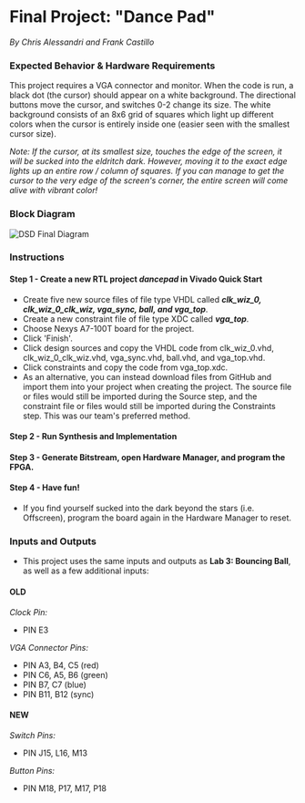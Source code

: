 # Final Project: "Dance Pad"
*By Chris Alessandri and Frank Castillo*
### Expected Behavior & Hardware Requirements

This project requires a VGA connector and monitor. When the code is run, a black dot (the cursor) should appear on a white background. The directional buttons move the cursor, and switches 0-2 change its size. The white background consists of an 8x6 grid of squares which light up different colors when the cursor is entirely inside one (easier seen with the smallest cursor size).

*Note: If the cursor, at its smallest size, touches the edge of the screen, it will be sucked into the eldritch dark. However, moving it to the exact edge lights up an entire row / column of squares. If you can manage to get the cursor to the very edge of the screen's corner, the entire screen will come alive with vibrant color!*

### Block Diagram
![DSD Final Diagram](https://github.com/Cowlord3001/Digital-System-Design/assets/39775736/85e00fe9-52b0-42df-a181-3c0ba23e6f85)

### Instructions
#### Step 1 - Create a new RTL project *dancepad* in Vivado Quick Start
- Create five new source files of file type VHDL called ***clk_wiz_0, clk_wiz_0_clk_wiz, vga_sync, ball, and vga_top***.
- Create a new constraint file of file type XDC called ***vga_top***.
- Choose Nexys A7-100T board for the project.
- Click 'Finish'.
- Click design sources and copy the VHDL code from clk_wiz_0.vhd, clk_wiz_0_clk_wiz.vhd, vga_sync.vhd, ball.vhd, and vga_top.vhd.
- Click constraints and copy the code from vga_top.xdc.
- As an alternative, you can instead download files from GitHub and import them into your project when creating the project. The source file or files would still be imported during the Source step, and the constraint file or files would still be imported during the Constraints step. This was our team's preferred method.
#### Step 2 - Run Synthesis and Implementation
#### Step 3 - Generate Bitstream, open Hardware Manager, and program the FPGA.
#### Step 4 - Have fun!
- If you find yourself sucked into the dark beyond the stars (i.e. Offscreen), program the board again in the Hardware Manager to reset.

### Inputs and Outputs
- This project uses the same inputs and outputs as **Lab 3: Bouncing Ball**, as well as a few additional inputs:
#### OLD

*Clock Pin:*
- PIN E3

*VGA Connector Pins:*
- PIN A3, B4, C5  (red)
- PIN C6, A5, B6  (green)
- PIN B7, C7      (blue)
- PIN B11, B12    (sync)

#### NEW

*Switch Pins:*
- PIN J15, L16, M13

*Button Pins:*
- PIN M18, P17, M17, P18
